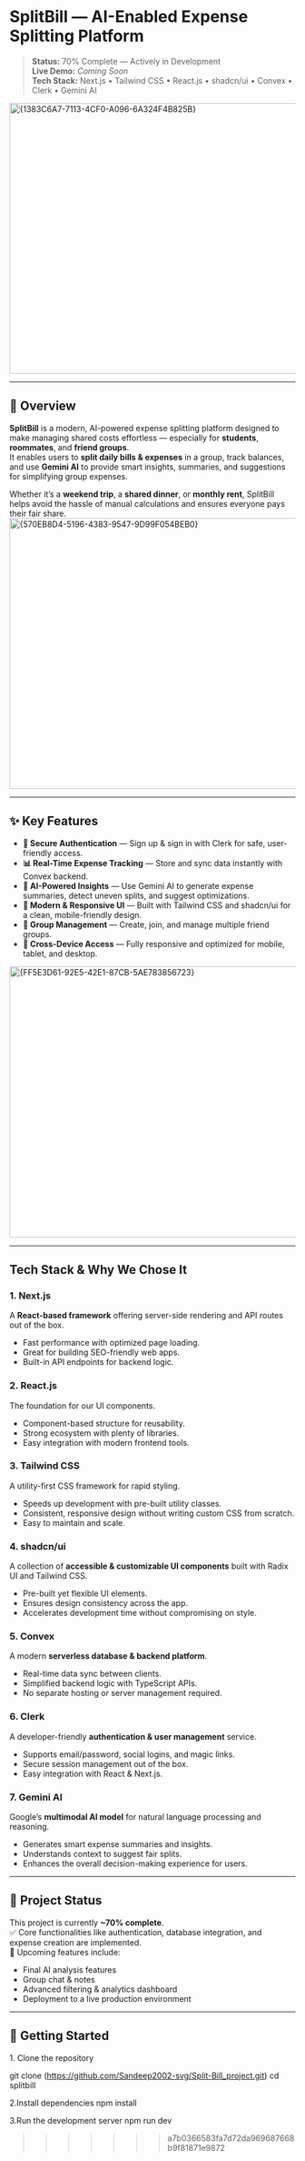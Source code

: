 
#  SplitBill — AI-Enabled Expense Splitting Platform

> **Status:**  70% Complete — Actively in Development  
> **Live Demo:** _Coming Soon_  
> **Tech Stack:** Next.js • Tailwind CSS • React.js • shadcn/ui • Convex • Clerk • Gemini AI
<img width="950" height="476" alt="{1383C6A7-7113-4CF0-A096-6A324F4B825B}" src="https://github.com/user-attachments/assets/c4106ac7-5d4a-4bd0-bc12-678fec1db94a" />


---

## 📌 Overview
**SplitBill** is a modern, AI-powered expense splitting platform designed to make managing shared costs effortless — especially for **students**, **roommates**, and **friend groups**.  
It enables users to **split daily bills & expenses** in a group, track balances, and use **Gemini AI** to provide smart insights, summaries, and suggestions for simplifying group expenses.

Whether it’s a **weekend trip**, a **shared dinner**, or **monthly rent**, SplitBill helps avoid the hassle of manual calculations and ensures everyone pays their fair share.
<img width="959" height="476" alt="{570EB8D4-5196-4383-9547-9D99F054BEB0}" src="https://github.com/user-attachments/assets/9e724761-3826-412a-9fe7-cf74dc0db099" />

---

## ✨ Key Features
- **🔐 Secure Authentication** — Sign up & sign in with Clerk for safe, user-friendly access.
- **📊 Real-Time Expense Tracking** — Store and sync data instantly with Convex backend.
- **🤖 AI-Powered Insights** — Use Gemini AI to generate expense summaries, detect uneven splits, and suggest optimizations.
- **🎨 Modern & Responsive UI** — Built with Tailwind CSS and shadcn/ui for a clean, mobile-friendly design.
- **👥 Group Management** — Create, join, and manage multiple friend groups.
- **📱 Cross-Device Access** — Fully responsive and optimized for mobile, tablet, and desktop.
<img width="949" height="477" alt="{FF5E3D61-92E5-42E1-87CB-5AE783856723}" src="https://github.com/user-attachments/assets/4995b500-3ab0-446d-a2bb-87af834988a6" />

---

##  Tech Stack & Why We Chose It

### **1. Next.js**
A **React-based framework** offering server-side rendering and API routes out of the box.  
- Fast performance with optimized page loading.
- Great for building SEO-friendly web apps.
- Built-in API endpoints for backend logic.

### **2. React.js**
The foundation for our UI components.  
- Component-based structure for reusability.
- Strong ecosystem with plenty of libraries.
- Easy integration with modern frontend tools.

### **3. Tailwind CSS**
A utility-first CSS framework for rapid styling.  
- Speeds up development with pre-built utility classes.
- Consistent, responsive design without writing custom CSS from scratch.
- Easy to maintain and scale.

### **4. shadcn/ui**
A collection of **accessible & customizable UI components** built with Radix UI and Tailwind CSS.  
- Pre-built yet flexible UI elements.
- Ensures design consistency across the app.
- Accelerates development time without compromising on style.

### **5. Convex**
A modern **serverless database & backend platform**.  
- Real-time data sync between clients.
- Simplified backend logic with TypeScript APIs.
- No separate hosting or server management required.

### **6. Clerk**
A developer-friendly **authentication & user management** service.  
- Supports email/password, social logins, and magic links.
- Secure session management out of the box.
- Easy integration with React & Next.js.

### **7. Gemini AI**
Google’s **multimodal AI model** for natural language processing and reasoning.  
- Generates smart expense summaries and insights.
- Understands context to suggest fair splits.
- Enhances the overall decision-making experience for users.

---

## 📂 Project Status
This project is currently **~70% complete**.  
✅ Core functionalities like authentication, database integration, and expense creation are implemented.  
🔄 Upcoming features include:
- Final AI analysis features
- Group chat & notes
- Advanced filtering & analytics dashboard
- Deployment to a live production environment

---

## 🚀 Getting Started

1️. Clone the repository

git clone (https://github.com/Sandeep2002-svg/Split-Bill_project.git)
cd splitbill

2.Install dependencies
npm install

3.Run the development server
npm run dev
>>>>>>> a7b0366583fa7d72da969687668b9f81871e9872
